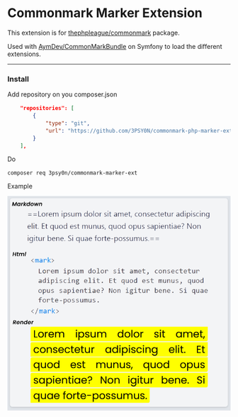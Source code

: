 # Commonmark Marker Extension

This extension is for [thephpleague/commonmark](https://github.com/thephpleague/commonmark) package.

Used with [AymDev/CommonMarkBundle](https://github.com/AymDev/CommonMarkBundle) on Symfony to load the different extensions.

---

### Install

Add repository on you composer.json
```json
    "repositories": [
        {
            "type": "git",
            "url": "https://github.com/3PSY0N/commonmark-php-marker-ext"
        }
    ],
```

Do
```
composer req 3psy0n/commonmark-marker-ext
```

Example

![MarkExt](/MarkExt.png)
